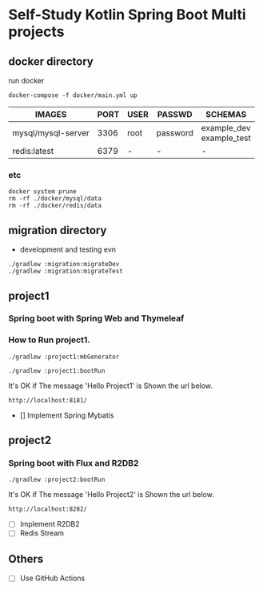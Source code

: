 # Self-Study Kotlin Spring Boot Multi projects 

## docker directory

run docker
```
docker-compose -f docker/main.yml up
```

| IMAGES | PORT | USER | PASSWD | SCHEMAS |
| - | - | - | - | - |
| mysql/mysql-server | 3306 | root | password | example_dev<br>example_test |
| redis:latest | 6379 | - | - | - |

### etc

```
docker system prune
rm -rf ./docker/mysql/data
rm -rf ./docker/redis/data
```
## migration directory

- development and testing evn
```
./gradlew :migration:migrateDev
./gradlew :migration:migrateTest
```

## project1 
### Spring boot with Spring Web and Thymeleaf

### How to Run project1.

```
./gradlew :project1:mbGenerator
```

```
./gradlew :project1:bootRun
```

It's OK if The message 'Hello Project1' is Shown the url below.
```
http://localhost:8181/
```

- [] Implement Spring Mybatis

## project2
### Spring boot with Flux and R2DB2

```
./gradlew :project2:bootRun
```

It's OK if The message 'Hello Project2' is Shown the url below.
```
http://localhost:8282/
```

- [ ] Implement R2DB2
- [ ] Redis Stream

## Others

- [ ] Use GitHub Actions